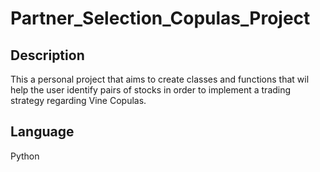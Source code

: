 # Partner_Selection_Copulas_Project 

## Description 
This a personal project that aims to create classes and functions that wil help the user identify pairs of stocks in order to implement a trading strategy regarding Vine Copulas.

## Language
Python
